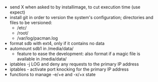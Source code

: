 * send X when asked to by installimage, to cut execution time (use expect)
* install git in order to version the system's configuration; directories and
  files to be versioned:
  * /etc/
  * /root/
  * /var/log/pacman.log
* format sdb with ext4, only if it contains no data
* automount sdb1 in /media/data/
  * feature to ease the development: also format if a magic file is available
    in /media/data/
* iptables -j LOG and deny any requests to the primary IP address
* iptables - activate port knocking for the primary IP address
* functions to manage -e/+e and -x/+x state
